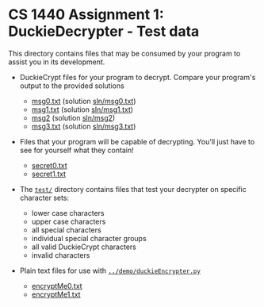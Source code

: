 # CS 1440 Assignment 1: DuckieDecrypter - Test data

This directory contains files that may be consumed by your program to assist you in its development.

*   DuckieCrypt files for your program to decrypt.  Compare your program's output to the provided solutions
    *   [msg0.txt](./msg0.txt) (solution [sln/msg0.txt](./sln/msg0.txt)) 
    *   [msg1.txt](./msg1.txt) (solution [sln/msg1.txt](./sln/msg1.txt)) 
    *   [msg2](./msg2)         (solution [sln/msg2](./sln/msg2))         
    *   [msg3.txt](./msg3.txt) (solution [sln/msg3.txt](./sln/msg3.txt)) 

*   Files that your program will be capable of decrypting.  You'll just have to see for yourself what they contain!
    *   [secret0.txt](./secret0.txt)
    *   [secret1.txt](./secret1.txt)
*   The [`test/`](./test/) directory contains files that test your decrypter on specific character sets:
    *   lower case characters
    *   upper case characters
    *   all special characters
    *   individual special character groups
    *   all valid DuckieCrypt characters
    *   invalid characters
*   Plain text files for use with [`../demo/duckieEncrypter.py`](../demo/duckieEncrypter.py)
    *   [encryptMe0.txt](./encryptMe0.txt)
    *   [encryptMe1.txt](./encryptMe1.txt)
